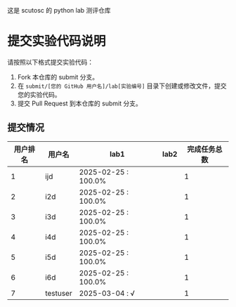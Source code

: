 这是 scutosc 的 python lab 测评仓库

# 提交实验代码说明

请按照以下格式提交实验代码：

1.  Fork 本仓库的 submit 分支。
2.  在 `submit/[您的 GitHub 用户名]/lab[实验编号]` 目录下创建或修改文件，提交您的实验代码。
3.  提交 Pull Request 到本仓库的 submit 分支。

## 提交情况

|用户排名|   用户名  |        lab1       |lab2|完成任务总数|
|----|--------|-------------------|----|------|
|  1 |   ijd  |2025-02-25 : 100.0%|    |   1  |
|  2 |   i2d  |2025-02-25 : 100.0%|    |   1  |
|  3 |   i3d  |2025-02-25 : 100.0%|    |   1  |
|  4 |   i4d  |2025-02-25 : 100.0%|    |   1  |
|  5 |   i5d  |2025-02-25 : 100.0%|    |   1  |
|  6 |   i6d  |2025-02-25 : 100.0%|    |   1  |
|  7 |testuser|   2025-03-04 : √  |    |   1  |
